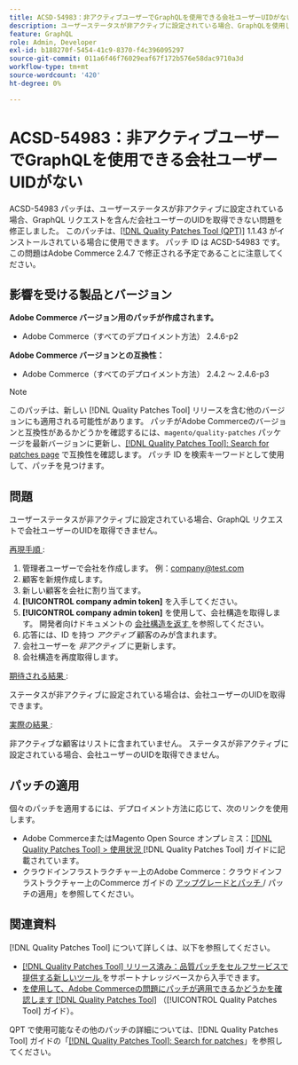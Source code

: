 ```yaml
---
title: ACSD-54983：非アクティブユーザーでGraphQLを使用できる会社ユーザーUIDがない
description: ユーザーステータスが非アクティブに設定されている場合、GraphQLを使用して会社のユーザーUID リクエストを取得できないAdobe Commerceの問題を修正するために ACSD-54983 パッチを適用します。
feature: GraphQL
role: Admin, Developer
exl-id: b188270f-5454-41c9-8370-f4c396095297
source-git-commit: 011a6f46f76029eaf67f172b576e58dac9710a3d
workflow-type: tm+mt
source-wordcount: '420'
ht-degree: 0%

---
```


# ACSD-54983：非アクティブユーザーでGraphQLを使用できる会社ユーザーUIDがない

ACSD-54983 パッチは、ユーザーステータスが非アクティブに設定されている場合、GraphQL リクエストを含んだ会社ユーザーのUIDを取得できない問題を修正しました。 このパッチは、[[!DNL Quality Patches Tool (QPT)]](https://experienceleague.adobe.com/en/docs/commerce-operations/tools/quality-patches-tool/quality-patches-tool-to-self-serve-quality-patches) 1.1.43 がインストールされている場合に使用できます。 パッチ ID は ACSD-54983 です。 この問題はAdobe Commerce 2.4.7 で修正される予定であることに注意してください。

## 影響を受ける製品とバージョン

**Adobe Commerce バージョン用のパッチが作成されます。**

* Adobe Commerce（すべてのデプロイメント方法） 2.4.6-p2

**Adobe Commerce バージョンとの互換性：**

* Adobe Commerce（すべてのデプロイメント方法） 2.4.2 ～ 2.4.6-p3

>[!NOTE]
>
>このパッチは、新しい [!DNL Quality Patches Tool] リリースを含む他のバージョンにも適用される可能性があります。 パッチがAdobe Commerceのバージョンと互換性があるかどうかを確認するには、`magento/quality-patches` パッケージを最新バージョンに更新し、[[!DNL Quality Patches Tool]: Search for patches page](https://experienceleague.adobe.com/tools/commerce-quality-patches/index.html) で互換性を確認します。 パッチ ID を検索キーワードとして使用して、パッチを見つけます。

## 問題

ユーザーステータスが非アクティブに設定されている場合、GraphQL リクエストで会社ユーザーのUIDを取得できません。

<u> 再現手順 </u>:

1. 管理者ユーザーで会社を作成します。 例：company@test.com
1. 顧客を新規作成します。
1. 新しい顧客を会社に割り当てます。
1. **[!UICONTROL company admin token]** を入手してください。
1. **[!UICONTROL company admin token]** を使用して、会社構造を取得します。 開発者向けドキュメントの [ 会社構造を返す ](https://developer.adobe.com/commerce/webapi/graphql/schema/b2b/company/queries/company/#return-the-company-structure) を参照してください。
1. 応答には、ID を持つ *アクティブ* 顧客のみが含まれます。
1. 会社ユーザーを *非アクティブ* に更新します。
1. 会社構造を再度取得します。

<u> 期待される結果 </u>:

ステータスが非アクティブに設定されている場合は、会社ユーザーのUIDを取得できます。

<u> 実際の結果 </u>:

非アクティブな顧客はリストに含まれていません。 ステータスが非アクティブに設定されている場合、会社ユーザーのUIDを取得できません。

## パッチの適用

個々のパッチを適用するには、デプロイメント方法に応じて、次のリンクを使用します。

* Adobe CommerceまたはMagento Open Source オンプレミス：[[!DNL Quality Patches Tool] > 使用状況 ](/help/tools/quality-patches-tool/usage.md)[!DNL Quality Patches Tool] ガイドに記載されています。
* クラウドインフラストラクチャー上のAdobe Commerce：クラウドインフラストラクチャー上のCommerce ガイドの [ アップグレードとパッチ ](https://experienceleague.adobe.com/docs/commerce-cloud-service/user-guide/develop/upgrade/apply-patches.html)/ パッチの適用」を参照してください。

## 関連資料

[!DNL Quality Patches Tool] について詳しくは、以下を参照してください。

* [[!DNL Quality Patches Tool]  リリース済み：品質パッチをセルフサービスで提供する新しいツール ](https://experienceleague.adobe.com/en/docs/commerce-operations/tools/quality-patches-tool/quality-patches-tool-to-self-serve-quality-patches) をサポートナレッジベースから入手できます。
* [ を使用して、Adobe Commerceの問題にパッチが適用できるかどうかを確認します  [!DNL Quality Patches Tool]](/help/tools/quality-patches-tool/patches-available-in-qpt/check-patch-for-magento-issue-with-magento-quality-patches.md) （[!UICONTROL Quality Patches Tool] ガイド）。


QPT で使用可能なその他のパッチの詳細については、[!DNL Quality Patches Tool] ガイドの「[[!DNL Quality Patches Tool]: Search for patches](https://experienceleague.adobe.com/tools/commerce-quality-patches/index.html)」を参照してください。
